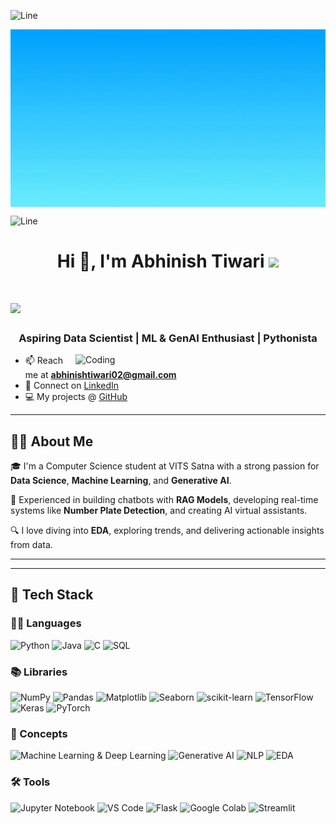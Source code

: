 <!-- ---------------------------------------------------------------------- -->

![Line](https://user-images.githubusercontent.com/85225156/171937799-8fc9e255-9889-4642-9c92-6df85fb86e82.gif)

<img align="center" alt="Coding" width="1000" src="Resource/Blue and Yellow Neon Retro Pixel Art Game Night Game Presentation.gif">

<!-- ---------------------------------------------------------------------- -->

![Line](https://user-images.githubusercontent.com/85225156/171937799-8fc9e255-9889-4642-9c92-6df85fb86e82.gif)

<h1 align="center">Hi 👋, I'm Abhinish Tiwari <img src="https://github.com/Anmol-Baranwal/Cool-GIFs-For-GitHub/assets/74038190/6f564d9a-467a-4bba-ad3a-8527c8ab79ae" width="75"></h1>

<h1>
  <a href="https://git.io/typing-svg">
    <img src="https://readme-typing-svg.herokuapp.com?color=66FFCC&size=25&lines=Turning+ideas+into+AI+solutions...🤖;Driven+by+data%2C+powered+by+Python!">
  </a>
</h1>

<h3 align="center">Aspiring Data Scientist | ML & GenAI Enthusiast | Pythonista</h3>
<img align="right" alt="Coding" width="400" src="https://octodex.github.com/images/daftpunktocat-guy.gif">

- 📫 Reach me at **abhinishtiwari02@gmail.com**
- 💼 Connect on [LinkedIn](https://www.linkedin.com/in/abhinish-tiwari-945914260)
- 💻 My projects @ [GitHub](https://github.com/abhinishtiwari)

---

## 👨‍💻 About Me

🎓 I'm a Computer Science student at VITS Satna with a strong passion for **Data Science**, **Machine Learning**, and **Generative AI**.

🧠 Experienced in building chatbots with **RAG Models**, developing real-time systems like **Number Plate Detection**, and creating AI virtual assistants.

🔍 I love diving into **EDA**, exploring trends, and delivering actionable insights from data.

---

---

## 🚀 Tech Stack

### 👨‍💻 Languages
<p>
  <img src="https://cdn.jsdelivr.net/gh/devicons/devicon/icons/python/python-original.svg" width="40" title="Python"/>
  <img src="https://cdn.jsdelivr.net/gh/devicons/devicon/icons/java/java-original.svg" width="40" title="Java"/>
  <img src="https://cdn.jsdelivr.net/gh/devicons/devicon/icons/c/c-original.svg" width="40" title="C"/>
  <img src="https://cdn.jsdelivr.net/gh/devicons/devicon/icons/mysql/mysql-original.svg" width="40" title="SQL"/>
</p>

### 📚 Libraries
<p>
  <img src="https://cdn.jsdelivr.net/gh/devicons/devicon/icons/numpy/numpy-original.svg" width="40" title="NumPy"/>
  <img src="https://cdn.jsdelivr.net/gh/devicons/devicon/icons/pandas/pandas-original.svg" width="40" title="Pandas"/>
  <img src="https://upload.wikimedia.org/wikipedia/commons/thumb/8/84/Matplotlib_icon.svg/512px-Matplotlib_icon.svg.png" width="40" title="Matplotlib"/>
  <img src="https://seaborn.pydata.org/_static/logo-wide-lightbg.svg" width="80" title="Seaborn"/>
  <img src="https://upload.wikimedia.org/wikipedia/commons/0/05/Scikit_learn_logo_small.svg" width="40" title="scikit-learn"/>
  <img src="https://www.tensorflow.org/images/tf_logo_social.png" width="40" title="TensorFlow"/>
  <img src="https://upload.wikimedia.org/wikipedia/commons/a/ae/Keras_logo.svg" width="40" title="Keras"/>
  <img src="https://upload.wikimedia.org/wikipedia/commons/9/96/Pytorch_logo.png" width="40" title="PyTorch"/>
</p>

### 🧠 Concepts
<p>
  <img src="https://img.icons8.com/ios-filled/50/brain.png" width="30" title="Machine Learning & Deep Learning"/>
  <img src="https://img.icons8.com/color/48/artificial-intelligence.png" width="30" title="Generative AI"/>
  <img src="https://img.icons8.com/ios/50/artificial-intelligence.png" width="30" title="NLP"/>
  <img src="https://img.icons8.com/ios-filled/50/statistics.png" width="30" title="EDA"/>
</p>

### 🛠️ Tools
<p>
  <img src="https://cdn.jsdelivr.net/gh/devicons/devicon/icons/jupyter/jupyter-original.svg" width="40" title="Jupyter Notebook"/>
  <img src="https://cdn.jsdelivr.net/gh/devicons/devicon/icons/vscode/vscode-original.svg" width="40" title="VS Code"/>
  <img src="https://cdn.jsdelivr.net/gh/devicons/devicon/icons/flask/flask-original.svg" width="40" title="Flask"/>
  <img src="https://img.icons8.com/color/48/000000/google-logo.png" width="40" title="Google Colab"/>
  <img src="https://streamlit.io/images/brand/streamlit-logo-secondary-colormark-darktext.svg" width="100" title="Streamlit"/>
</p>


